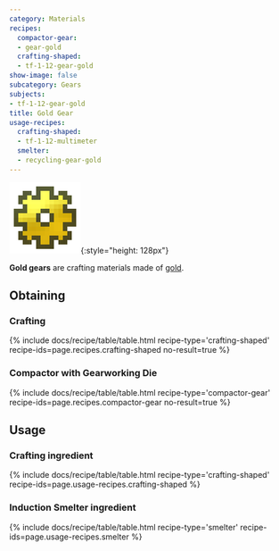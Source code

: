 ```yaml
---
category: Materials
recipes:
  compactor-gear:
  - gear-gold
  crafting-shaped:
  - tf-1-12-gear-gold
show-image: false
subcategory: Gears
subjects:
- tf-1-12-gear-gold
title: Gold Gear
usage-recipes:
  crafting-shaped:
  - tf-1-12-multimeter
  smelter:
  - recycling-gear-gold
---
```


![Gold gear](/assets/images/docs/1.12/thermal-foundation/gear-gold.png){:style="height: 128px"}


**Gold gears** are crafting materials made of
[gold](https://minecraft.gamepedia.com/Gold_Ingot).


Obtaining
---------

### Crafting
{% include docs/recipe/table/table.html recipe-type='crafting-shaped' recipe-ids=page.recipes.crafting-shaped no-result=true %}

### Compactor with Gearworking Die
{% include docs/recipe/table/table.html recipe-type='compactor-gear' recipe-ids=page.recipes.compactor-gear no-result=true %}


Usage
-----

### Crafting ingredient
{% include docs/recipe/table/table.html recipe-type='crafting-shaped' recipe-ids=page.usage-recipes.crafting-shaped %}

### Induction Smelter ingredient
{% include docs/recipe/table/table.html recipe-type='smelter' recipe-ids=page.usage-recipes.smelter %}
